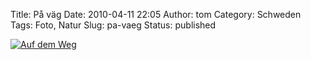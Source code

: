 Title: På väg
Date: 2010-04-11 22:05
Author: tom
Category: Schweden
Tags: Foto, Natur
Slug: pa-vaeg
Status: published

[![Auf dem
Weg](http://www.fiket.de/pic/pavag234_s.jpg "Auf dem Weg")](http://www.fiket.de/pic/pavag234_l.jpg)

